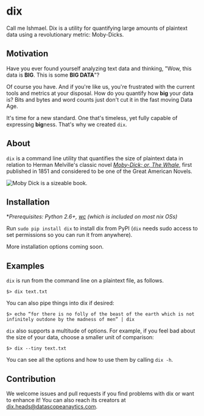 dix
===

Call me Ishmael. Dix is a utility for quantifying large amounts of plaintext data using a revolutionary metric: Moby-Dicks.

Motivation
----------
Have you ever found yourself analyzing text data and thinking, "Wow, this data is **BIG**. This is some **BIG DATA**"?

Of course you have. And if you're like us, you're frustrated with the current tools and metrics at your disposal. How do you quantify how **big** your data is? Bits and bytes and word counts just don't cut it in the fast moving Data Age.

It's time for a new standard. One that's timeless, yet fully capable of expressing **big**ness. That's why we created `dix`.


About
-----
`dix` is a command line utility that quantifies the size of plaintext data in relation to Herman Melville's classic novel [*Moby-Dick; or, The Whale*](http://www.gutenberg.org/files/2701/2701-h/2701-h.htm), first published in 1851 and considered to be one of the Great American Novels.

![Moby Dick is a sizeable book.](http://i.imgur.com/OCpXRf2.jpg)


Installation
------------

**Prerequisites: Python 2.6+, [wc](http://en.wikipedia.org/wiki/Wc_) (which is included on most *nix OSs)**

Run `sudo pip install dix` to install dix from PyPI (`dix` needs sudo access to set permissions so you can run it from anywhere).

More installation options coming soon.


Examples
--------
`dix` is run from the command line on a plaintext file, as follows.

`$> dix text.txt`

You can also pipe things into dix if desired:

```$> echo “for there is no folly of the beast of the earth which is not infinitely outdone by the madness of men” | dix```

`dix` also supports a multitude of options. For example, if you feel bad about the size of your data, choose a smaller unit of comparison:

`$> dix --tiny text.txt`

You can see all the options and how to use them by calling `dix -h`.


Contribution
------------

We welcome issues and pull requests if you find problems with dix or want to enhance it! You can also reach its creators at dix.heads@datascopeanaytics.com.


